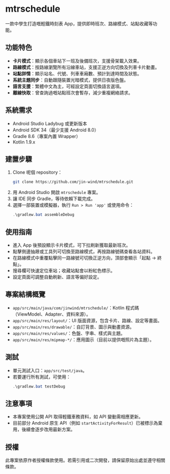 # mtrschedule

一款中學生打造嘅輕鐵時刻表 App，提供即時班次、路線模式、站點收藏等功能。

## 功能特色
- **卡片模式**：顯示各個車站下一班及後備班次，支援骨架載入效果。
- **路線模式**：按路線瀏覽所有沿線車站，支援正逆方向切換及列車卡片動畫。
- **站點詳情**：顯示站名、代號、列車車廂數、預計到達時間及狀態。
- **系統主題同步**：自動跟隨裝置光暗模式，提供日夜版色盤。
- **語言支援**：繁體中文為主，可經設定頁面切換語言選項。
- **離線快取**：曾查詢過嘅站點班次會暫存，減少重複網絡請求。

## 系統需求
- Android Studio Ladybug 或更新版本
- Android SDK 34（最少支援 Android 8.0）
- Gradle 8.6（專案內置 Wrapper）
- Kotlin 1.9.x

## 建置步驟
1. Clone 呢個 repository：
	```bash
	git clone https://github.com/jin-wind/mtrschedule.git
	```
2. 用 Android Studio 開啟 `mtrschedule` 專案。
3. 讓 IDE 同步 Gradle，等待依賴下載完成。
4. 選擇一部裝置或模擬器，執行 `Run > Run 'app'` 或使用命令：
	```powershell
	.\gradlew.bat assembleDebug
	```

## 使用指南
- 進入 App 後預設顯示卡片模式，可下拉刷新獲取最新班次。
- 點擊側邊抽屜或工具列可切換至路線模式，再按路線號碼查看各站資料。
- 在路線模式中重覆點擊同一路線號可切換正逆方向，頂部會顯示「起點 → 終點」。
- 搜尋欄可快速定位車站；收藏站點會以粉紅色標示。
- 設定頁面可調整自動刷新、語言等偏好設定。

## 專案結構概覽
- `app/src/main/java/com/jinwind/mtrschedule/`：Kotlin 程式碼（ViewModel、Adapter、資料來源）。
- `app/src/main/res/layout/`：UI 版面資源，包含卡片、路線、設定等畫面。
- `app/src/main/res/drawable/`：自訂背景、圖示與動畫資源。
- `app/src/main/res/values/`：色盤、字串、樣式與主題。
- `app/src/main/res/mipmap-*/`：應用圖示（目前以提供嘅照片為主題）。

## 測試
- 單元測試入口：`app/src/test/java`。
- 若要運行所有測試，可使用：
  ```powershell
  .\gradlew.bat testDebug
  ```

## 注意事項
- 本專案使用公開 API 取得輕鐵車務資料，如 API 變動需相應更新。
- 目前部分 Android 原生 API（例如 `startActivityForResult`）已被標示為棄用，後續會逐步改用最新方案。

## 授權
此專案依原作者授權條款使用。若需引用或二次開發，請保留原始出處並遵守相關條款。
